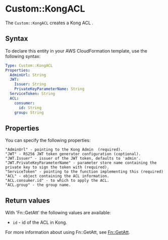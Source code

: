 # Custom::KongACL
The `Custom::KongACL` creates a Kong ACL .

## Syntax
To declare this entity in your AWS CloudFormation template, use the following syntax:

```yaml
Type: Custom::KongACL
Properties:
  AdminUrl: String
  JWT:
    Issuer: String
    PrivateKeyParameterName: String
  ServiceToken: String
  ACL:
    consumer:
      id: String
    group: String
```

## Properties
You can specify the following properties:

    "AdminUrl" - pointing to the Kong Admin  (required).
    "JWT" - RS256 JWT token generator configuration (coptional).
    "JWT.Issuer" - issuer of the JWT token, defaults to 'admin'.
    "JWT.PrivateKeyParameterName" - parameter store name containing the private key to sign the token with (required).
    "ServiceToken" - pointing to the function implementing this (required)
    "ACL" - object containing the ACL information.
    "ACL.consumer.id" - to which to apply the ACL.
    "ACL.group" - the group name.


## Return values
With 'Fn::GetAtt' the following values are available:

- `id` - id of the ACL in Kong.

For more information about using Fn::GetAtt, see [Fn::GetAtt](http://docs.aws.amazon.com/AWSCloudFormation/latest/UserGuide/intrinsic-function-reference-getatt.html).
